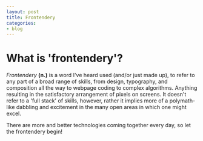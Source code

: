 ```yaml
---
layout: post
title: Frontendery
categories:
- blog
---
```


# What is 'frontendery'?

 *Frontendery* __(n.)__ is a word I've heard used (and/or just made up), to refer to any part of a broad range of skills, from design, typography, and composition all the way to webpage coding to complex algorithms. Anything resulting in the satisfactory arrangement of pixels on screens. It doesn't refer to a 'full stack' of skills, however, rather it implies more of a polymath-like dabbling and excitement in the many open areas in which one might excel. 

 There are more and better technologies coming together every day, so let the frontendery begin!